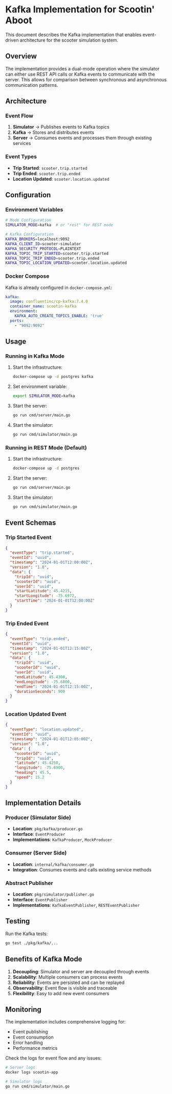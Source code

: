 # Kafka Implementation for Scootin' Aboot

This document describes the Kafka implementation that enables event-driven architecture for the scooter simulation system.

## Overview

The implementation provides a dual-mode operation where the simulator can either use REST API calls or Kafka events to communicate with the server. This allows for comparison between synchronous and asynchronous communication patterns.

## Architecture

### Event Flow

1. **Simulator** → Publishes events to Kafka topics
2. **Kafka** → Stores and distributes events
3. **Server** → Consumes events and processes them through existing services

### Event Types

- **Trip Started**: `scooter.trip.started`
- **Trip Ended**: `scooter.trip.ended`  
- **Location Updated**: `scooter.location.updated`

## Configuration

### Environment Variables

```bash
# Mode Configuration
SIMULATOR_MODE=kafka  # or "rest" for REST mode

# Kafka Configuration
KAFKA_BROKERS=localhost:9092
KAFKA_CLIENT_ID=scooter-simulator
KAFKA_SECURITY_PROTOCOL=PLAINTEXT
KAFKA_TOPIC_TRIP_STARTED=scooter.trip.started
KAFKA_TOPIC_TRIP_ENDED=scooter.trip.ended
KAFKA_TOPIC_LOCATION_UPDATED=scooter.location.updated
```

### Docker Compose

Kafka is already configured in `docker-compose.yml`:

```yaml
kafka:
  image: confluentinc/cp-kafka:7.4.0
  container_name: scootin-kafka
  environment:
    KAFKA_AUTO_CREATE_TOPICS_ENABLE: 'true'
  ports:
    - "9092:9092"
```

## Usage

### Running in Kafka Mode

1. Start the infrastructure:
   ```bash
   docker-compose up -d postgres kafka
   ```

2. Set environment variable:
   ```bash
   export SIMULATOR_MODE=kafka
   ```

3. Start the server:
   ```bash
   go run cmd/server/main.go
   ```

4. Start the simulator:
   ```bash
   go run cmd/simulator/main.go
   ```

### Running in REST Mode (Default)

1. Start the infrastructure:
   ```bash
   docker-compose up -d postgres
   ```

2. Start the server:
   ```bash
   go run cmd/server/main.go
   ```

3. Start the simulator:
   ```bash
   go run cmd/simulator/main.go
   ```

## Event Schemas

### Trip Started Event

```json
{
  "eventType": "trip.started",
  "eventId": "uuid",
  "timestamp": "2024-01-01T12:00:00Z",
  "version": "1.0",
  "data": {
    "tripId": "uuid",
    "scooterId": "uuid",
    "userId": "uuid",
    "startLatitude": 45.4215,
    "startLongitude": -75.6972,
    "startTime": "2024-01-01T12:00:00Z"
  }
}
```

### Trip Ended Event

```json
{
  "eventType": "trip.ended",
  "eventId": "uuid",
  "timestamp": "2024-01-01T12:15:00Z",
  "version": "1.0",
  "data": {
    "tripId": "uuid",
    "scooterId": "uuid",
    "userId": "uuid",
    "endLatitude": 45.4300,
    "endLongitude": -75.6800,
    "endTime": "2024-01-01T12:15:00Z",
    "durationSeconds": 900
  }
}
```

### Location Updated Event

```json
{
  "eventType": "location.updated",
  "eventId": "uuid",
  "timestamp": "2024-01-01T12:05:00Z",
  "version": "1.0",
  "data": {
    "scooterId": "uuid",
    "tripId": "uuid",
    "latitude": 45.4250,
    "longitude": -75.6900,
    "heading": 45.5,
    "speed": 15.2
  }
}
```

## Implementation Details

### Producer (Simulator Side)

- **Location**: `pkg/kafka/producer.go`
- **Interface**: `EventProducer`
- **Implementations**: `KafkaProducer`, `MockProducer`

### Consumer (Server Side)

- **Location**: `internal/kafka/consumer.go`
- **Integration**: Consumes events and calls existing service methods

### Abstract Publisher

- **Location**: `pkg/simulator/publisher.go`
- **Interface**: `EventPublisher`
- **Implementations**: `KafkaEventPublisher`, `RESTEventPublisher`

## Testing

Run the Kafka tests:

```bash
go test ./pkg/kafka/...
```

## Benefits of Kafka Mode

1. **Decoupling**: Simulator and server are decoupled through events
2. **Scalability**: Multiple consumers can process events
3. **Reliability**: Events are persisted and can be replayed
4. **Observability**: Event flow is visible and traceable
5. **Flexibility**: Easy to add new event consumers

## Monitoring

The implementation includes comprehensive logging for:
- Event publishing
- Event consumption
- Error handling
- Performance metrics

Check the logs for event flow and any issues:

```bash
# Server logs
docker logs scootin-app

# Simulator logs
go run cmd/simulator/main.go
```

